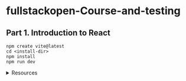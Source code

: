 # fullstackopen-Course-and-testing

## Part 1. Introduction to React

```
npm create vite@latest
cd <install-dir>
npm install
npm run dev
```

<details>

<summary>Resources</summary>

- [Vite](https://vitejs.dev/guide/)
- [Babel](https://babeljs.io/repl/)
- [ESLint](https://eslint.org/)
- [react/prop-types](https://github.com/jsx-eslint/eslint-plugin-react/blob/master/docs/rules/prop-types.md)
- []()
- []()
- []()

</details>
